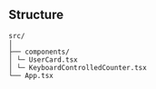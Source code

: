 ## Structure
```
src/
│
├── components/
│ └─ UserCard.tsx
│ └─ KeyboardControlledCounter.tsx
└── App.tsx
```
